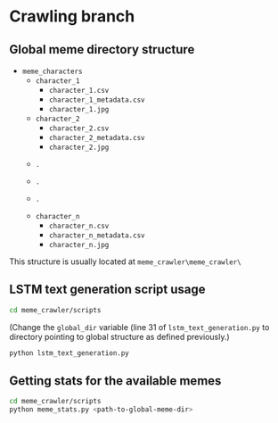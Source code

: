 # Crawling branch

## Global meme directory structure

- `meme_characters`
   * `character_1`
      + `character_1.csv`
	  + `character_1_metadata.csv`
	  + `character_1.jpg`
   * `character_2`
	  + `character_2.csv`
	  + `character_2_metadata.csv`
	  + `character_2.jpg`
   *     .
   *     .
   *     .
   * `character_n`
      + `character_n.csv`
	  + `character_n_metadata.csv`
	  + `character_n.jpg`

This structure is usually located at `meme_crawler\meme_crawler\`

## LSTM text generation script usage

```bash
cd meme_crawler/scripts
```
(Change the `global_dir` variable (line 31 of `lstm_text_generation.py` to directory pointing to global structure as defined previously.)

```bash
python lstm_text_generation.py
```

## Getting stats for the available memes

```bash
cd meme_crawler/scripts
python meme_stats.py <path-to-global-meme-dir>
```
